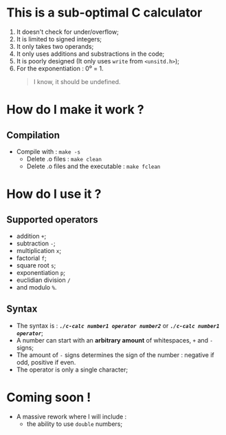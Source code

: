 # This is a sub-optimal C calculator

1. It doesn't check for under/overflow;
2. It is limited to signed integers;
3. It only takes two operands;
4. It only uses additions and substractions in the code;
5. It is poorly designed (It only uses `write` from `<unsitd.h>`);
6. For the exponentiation : 0⁰ = 1.
   > I know, it should be undefined.

# How do I make it work ?
## __Compilation__
- Compile with : `make -s` 
  - Delete .o files : `make clean` 
  - Delete .o files and the executable : `make fclean`

# How do I use it ?
## __Supported operators__
- addition `+`;
- subtraction `-`;
- multiplication `x`;
- factorial `f`;
- square root `s`;
- exponentiation `p`;
- euclidian division `/`
- and modulo `%`.

## __Syntax__
- The syntax is : ***`./c-calc number1 operator number2`*** or ***`./c-calc number1 operator`***;
- A number can start with an __arbitrary amount__ of whitespaces, `+` and `-` signs;
- The amount of `-` signs determines the sign of the number : negative if odd, positive if even.
- The operator is only a single character;

# Coming soon !
- A massive rework where I will include :
  - the ability to use `double` numbers;
